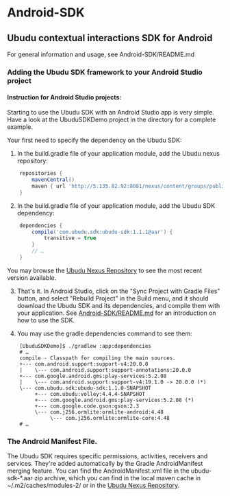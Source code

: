 <!-- -*- mode:markdown;coding:utf-8 -*- -->

# Android-SDK

## Ubudu contextual interactions SDK for Android

For general information and usage, see Android-SDK/README.md

### Adding the Ubudu SDK framework to your Android Studio project

#### Instruction for Android Studio projects:

Starting to use the Ubudu SDK with an Android Studio app is very simple.
Have a look at the UbuduSDKDemo project in the directory for a complete example.

Your first need to specify the dependency on the Ubudu SDK:

1. In the build.gradle file of your application module, add the Ubudu nexus repository:

```gradle
    repositories {
        mavenCentral()
        maven { url 'http://5.135.82.92:8081/nexus/content/groups/public/' }
    }
```

2. In the build.gradle file of your application module, add the Ubudu SDK dependency:

```gradle
    dependencies {
        compile('com.ubudu.sdk:ubudu-sdk:1.1.1@aar') {
            transitive = true
        }
        // …
    }
```

  You may browse the
  [Ubudu Nexus Repository](http://5.135.82.92:8081/nexus/content/groups/public/com/ubudu/sdk/ubudu-sdk/)
  to see the most recent version available.
  
3. That's it.  In Android Studio, click on the "Sync Project with
   Gradle Files" button, and select "Rebuild Project"  in the Build
   menu, and it should download the Ubudu SDK and its dependencies,
   and compile them with your application. See
   [Android-SDK/README.md](/README.md) for an introduction on how to
   use the SDK.

4. You may use the gradle dependencies command to see them:

```shell
    [UbuduSDKDemo]$ ./gradlew :app:dependencies
    # …
    compile - Classpath for compiling the main sources.
    +--- com.android.support:support-v4:20.0.0
    |    \--- com.android.support:support-annotations:20.0.0
    +--- com.google.android.gms:play-services:5.2.08
    |    \--- com.android.support:support-v4:19.1.0 -> 20.0.0 (*)
    \--- com.ubudu.sdk:ubudu-sdk:1.1.0-SNAPSHOT
         +--- com.ubudu:volley:4.4.4-SNAPSHOT
         +--- com.google.android.gms:play-services:5.2.08 (*)
         +--- com.google.code.gson:gson:2.3
         \--- com.j256.ormlite:ormlite-android:4.48
              \--- com.j256.ormlite:ormlite-core:4.48
    # …
```

### The Android Manifest File.

The Ubudu SDK requires specific permissions, activities, receivers and
services.  They're added automatically by the Gradle AndroidManifest
merging feature.  You can find the AndroidManifest.xml file in the
ubudu-sdk-*.aar zip archive, which you can find in the local maven
cache in ~/.m2/caches/modules-2/ or in the
[Ubudu Nexus Repository](http://5.135.82.92:8081/nexus/content/groups/public/com/ubudu/sdk/ubudu-sdk/).

<!-- ======================================================== -->

